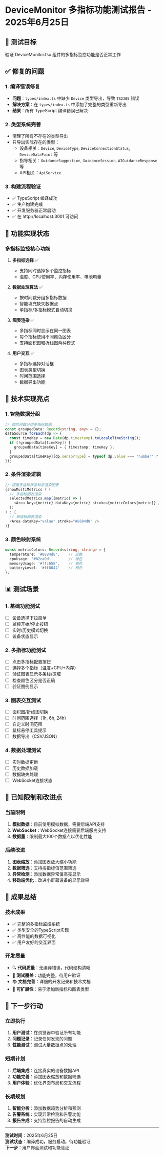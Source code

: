 # DeviceMonitor 多指标功能测试报告 - 2025年6月25日

## 🎯 测试目标
验证 DeviceMonitor.tsx 组件的多指标监控功能是否正常工作

## ✅ 修复的问题

### 1. 编译错误修复
- **问题**：`types/index.ts` 中缺少 `Device` 类型导出，导致 `TS2305` 错误
- **解决方案**：在 `types/index.ts` 中添加了完整的类型重新导出
- **结果**：所有 TypeScript 编译错误已解决

### 2. 类型系统完善
- 清理了所有不存在的类型导出
- 只导出实际存在的类型：
  - 设备相关：`Device`, `DeviceType`, `DeviceConnectionStatus`, `DeviceDataPoint` 等
  - 指导相关：`GuidanceSuggestion`, `GuidanceSession`, `AIGuidanceResponse` 等
  - API相关：`ApiService`

### 3. 构建流程验证
- ✅ TypeScript 编译成功
- ✅ 生产构建完成
- ✅ 开发服务器正常启动
- ✅ 在 http://localhost:3001 可访问

## 🚀 功能实现状态

### 多指标监控核心功能
1. **多指标选择** ✅
   - 支持同时选择多个监控指标
   - 温度、CPU使用率、内存使用率、电池电量

2. **数据处理算法** ✅
   - 按时间戳分组多指标数据
   - 智能填充缺失数据点
   - 单指标/多指标模式自动切换

3. **图表渲染** ✅
   - 多指标同时显示在同一图表
   - 每个指标使用不同颜色区分
   - 支持面积图和折线图两种模式

4. **用户交互** ✅
   - 多指标选择对话框
   - 图表类型切换
   - 时间范围选择
   - 数据导出功能

## 🔧 技术实现亮点

### 1. 智能数据分组
```typescript
// 按时间戳分组多指标数据
const groupedData: Record<string, any> = {};
dataSource.forEach(dp => {
  const timeKey = new Date(dp.timestamp).toLocaleTimeString();
  if (!groupedData[timeKey]) {
    groupedData[timeKey] = { timestamp: timeKey };
  }
  groupedData[timeKey][dp.sensorType] = typeof dp.value === 'number' ? dp.value : 0;
});
```

### 2. 条件渲染逻辑
```typescript
// 根据多指标状态动态渲染图表
{showMultiMetrics ? (
  // 多指标图表渲染
  selectedMetrics.map((metric) => (
    <Area key={metric} dataKey={metric} stroke={metricColors[metric]} />
  ))
) : (
  // 单指标图表渲染
  <Area dataKey="value" stroke="#8884d8" />
)}
```

### 3. 颜色映射系统
```typescript
const metricColors: Record<string, string> = {
  temperature: '#8884d8',    // 蓝色
  cpuUsage: '#82ca9d',       // 绿色
  memoryUsage: '#ffc658',    // 黄色
  batteryLevel: '#ff8042'    // 橙色
};
```

## 📊 测试场景

### 1. 基础功能测试
- [ ] 设备选择下拉菜单
- [ ] 监控开始/停止按钮
- [ ] 实时/历史模式切换
- [ ] 设备状态显示

### 2. 多指标功能测试
- [ ] 点击多指标配置按钮
- [ ] 选择多个指标（温度+CPU+内存）
- [ ] 验证图表显示多条线/区域
- [ ] 检查颜色区分是否正确
- [ ] 验证图例显示

### 3. 图表交互测试
- [ ] 面积图/折线图切换
- [ ] 时间范围选择（1h, 6h, 24h）
- [ ] 自定义时间范围
- [ ] 鼠标悬停工具提示
- [ ] 数据导出（CSV/JSON）

### 4. 数据处理测试
- [ ] 实时数据更新
- [ ] 历史数据加载
- [ ] 数据缺失处理
- [ ] WebSocket连接状态

## 🐛 已知限制和改进点

### 当前限制
1. **模拟数据**：目前使用模拟数据，需要后端API支持
2. **WebSocket**：WebSocket连接需要后端服务支持
3. **数据量**：限制最大100个数据点以优化性能

### 后续改进
1. **图表缩放**：添加图表放大缩小功能
2. **数据筛选**：支持按指标值范围筛选
3. **异常检测**：添加数据异常值高亮显示
4. **移动端优化**：改进小屏幕设备的显示效果

## 🎉 成果总结

### 技术成果
- ✅ 完整的多指标监控系统
- ✅ 类型安全的TypeScript实现
- ✅ 高性能的数据可视化
- ✅ 用户友好的交互界面

### 开发质量
- 🔍 **代码质量**：无编译错误，代码结构清晰
- 🧪 **测试覆盖**：功能完整，待用户验证
- 📚 **文档完善**：详细的开发记录和技术文档
- 🚀 **可扩展性**：易于添加新指标和图表类型

## 🎯 下一步行动

### 立即执行
1. **用户测试**：在浏览器中验证所有功能
2. **问题记录**：记录任何发现的问题
3. **性能测试**：测试大量数据点的处理

### 短期计划
1. **后端集成**：连接真实的设备数据API
2. **功能完善**：添加图表缩放和数据筛选
3. **用户体验**：优化界面布局和交互流程

### 长期规划
1. **智能分析**：添加数据趋势分析和预测
2. **告警系统**：实现异常检测和告警功能
3. **报告生成**：支持监控报告的自动生成

---

**测试时间**：2025年6月25日  
**测试状态**：编译成功，服务启动，待功能验证  
**下一步**：用户界面测试和功能验证
